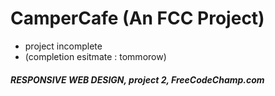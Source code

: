# CamperCafe (An FCC Project)

- project incomplete
- (completion esitmate : tommorow)
##### RESPONSIVE WEB DESIGN, project 2, FreeCodeChamp.com


